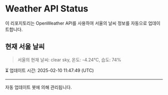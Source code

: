 
# Weather API Status

이 리포지토리는 OpenWeather API를 사용하여 서울의 날씨 정보를 자동으로 업데이트합니다.

## 현재 서울 날씨
> 서울의 현재 날씨: clear sky, 온도: -4.24°C, 습도: 74%

⏳ 업데이트 시간: 2025-02-10 11:47:49 (UTC)

---
자동 업데이트 봇에 의해 관리됩니다.
